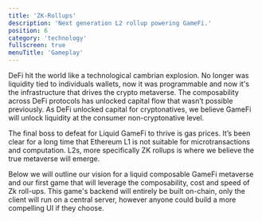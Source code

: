```yaml
---
title: 'ZK-Rollups'
description: 'Next generation L2 rollup powering GameFi.'
position: 6
category: 'technology'
fullscreen: true
menuTitle: 'Gameplay'
---
```

DeFi hit the world like a technological cambrian explosion. No longer was liquidity tied to individuals wallets, now it was programmable and now it's the infrastructure that drives the crypto metaverse. The composability across DeFi protocols has unlocked capital flow that wasn’t possible previously. As DeFi unlocked capital for cryptonatives, we believe GameFi will unlock liquidity at the consumer non-cryptonative level. 

The final boss to defeat for Liquid GameFi to thrive is gas prices. It’s been clear for a long time that Ethereum L1 is not suitable for microtransactions and computation. L2s, more specifically ZK rollups is where we believe the true metaverse will emerge. 

Below we will outline our vision for a liquid composable GameFi metaverse and our first game that will leverage the composability, cost and speed of Zk roll-ups. This game's backend will entirely be built on-chain, only the client will run on a central server, however anyone could build a more compelling UI if they choose.
